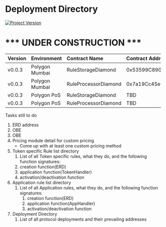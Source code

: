 # Deployment Directory
[![Project Version][version-image]][version-url]


# *** UNDER CONSTRUCTION ***

| Version | Environment | Contract Name        | Contract Address |
| :--- | :--- |:---------------------| :--- | 
| v0.0.3 | Polygon Mumbai | RuleStorageDiamond | 0x53599C890aC5f0B643994F2C88d636bd407F0728
| v0.0.3 | Polygon Mumbai | RuleProcessorDiamond | 0x7a19Cc45e6466349eC5864774cdE8F6aB6c5E9C3
| v0.0.3 | Polygon PoS | RuleStorageDiamond | TBD
| v0.0.3 | Polygon PoS | RuleProcessorDiamond | TBD




Tasks still to do
1. ERD address
2. OBE
3. OBE
4. Pricing module detail for custom pricing
    * Come up with at least one custom pricing method
5. Token specific Rule list directory
    1. List of all Token specific rules, what they do, and the following function signatures:
    1. creation function(ERD)
    2. application function(TokenHandler)
    3. activation/deactivation function
6. Application rule list directory
    1. List of all Application rules, what they do, and the following function signatures:
        1. creation function(ERD)
        2. application function(AppHandler)
        3. activation/deactivation function
7. Deployment Directory
    1. List of all protocol deployments and their prevailing addresses
<!-- These are the header links -->

[version-image]: https://img.shields.io/badge/Version-1.0.0-brightgreen?style=for-the-badge&logo=appveyor
[version-url]: https://github.com/thrackle-io/Tron